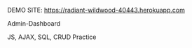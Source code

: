 DEMO SITE: https://radiant-wildwood-40443.herokuapp.com

Admin-Dashboard

JS, AJAX, SQL, CRUD Practice
